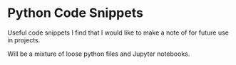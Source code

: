 # Python Code Snippets
Useful code snippets I find that I would like to make a note of for future use in projects.

Will be a mixture of loose python files and Jupyter notebooks.

